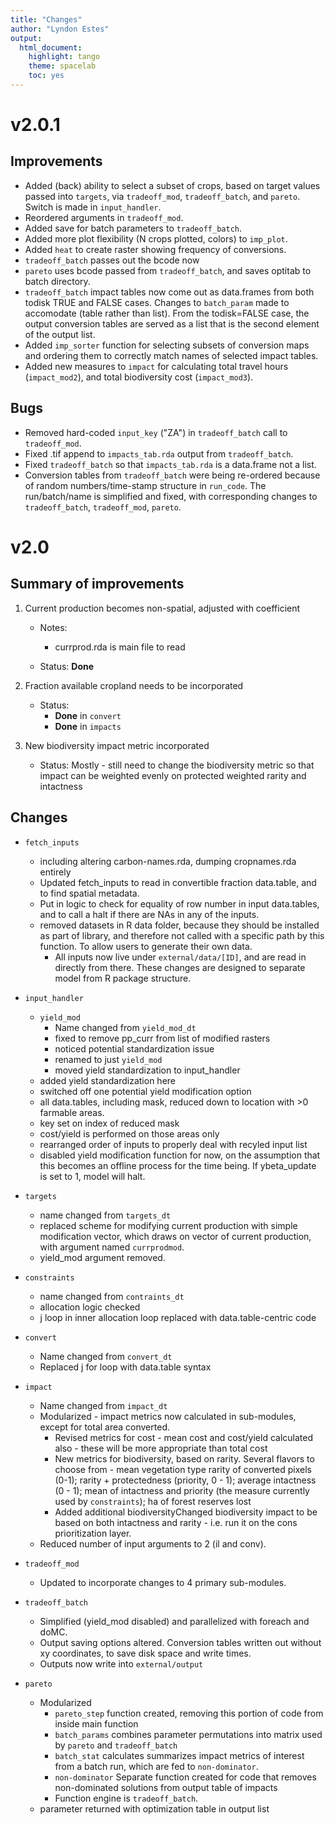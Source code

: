 ```yaml
---
title: "Changes"
author: "Lyndon Estes"
output: 
  html_document:
    highlight: tango
    theme: spacelab
    toc: yes 
---
```


# v2.0.1

## Improvements
+ Added (back) ability to select a subset of crops, based on target values passed into `targets`, via `tradeoff_mod`, `tradeoff_batch`, and `pareto`. Switch is made in `input_handler`. 
+ Reordered arguments in `tradeoff_mod`.
+ Added save for batch parameters to `tradeoff_batch`. 
+ Added more plot flexibility (N crops plotted, colors) to `imp_plot`. 
+ Added `heat` to create raster showing frequency of conversions.
+ `tradeoff_batch` passes out the bcode now
+ `pareto` uses bcode passed from `tradeoff_batch`, and saves optitab to batch directory. 
+ `tradeoff_batch` impact tables now come out as data.frames from both todisk TRUE and FALSE cases.  Changes to `batch_param` made to accomodate (table rather than list). From the todisk=FALSE case, the output conversion tables are served as a list that is the second element of the output list. 
+ Added `imp_sorter` function for selecting subsets of conversion maps and ordering them to correctly match names of selected impact tables. 
+ Added new measures to `impact` for calculating total travel hours (`impact_mod2`), and total biodiversity cost (`impact_mod3`). 

## Bugs
+ Removed hard-coded `input_key` ("ZA") in `tradeoff_batch` call to `tradeoff_mod`. 
+ Fixed .tif append to `impacts_tab.rda` output from `tradeoff_batch`.  
+ Fixed `tradeoff_batch` so that `impacts_tab.rda` is a data.frame not a list. 
+ Conversion tables from `tradeoff_batch` were being re-ordered because of random numbers/time-stamp structure in `run_code`. The run/batch/name is simplified and fixed, with corresponding changes to `tradeoff_batch`, `tradeoff_mod`, `pareto`. 

# v2.0

## Summary of improvements
1. Current production becomes non-spatial, adjusted with coefficient

     + Notes: 
         + currprod.rda is main file to read

     + Status: __Done__
     

2. Fraction available cropland needs to be incorporated

     + Status: 
         + __Done__ in `convert`
         + __Done__ in `impacts`
     
3. New biodiversity impact metric incorporated

     + Status: Mostly - still need to change the biodiversity metric so that impact can be weighted evenly on protected weighted rarity and intactness

## Changes

+ `fetch_inputs`

    + including altering carbon-names.rda, dumping cropnames.rda entirely
    + Updated fetch_inputs to read in convertible fraction data.table, and to find spatial metadata. 
    + Put in logic to check for equality of row number in input data.tables, and to call a halt if there are NAs in any of the inputs. 
    + removed datasets in R data folder, because they should be installed as part of library, and therefore not called with a specific path by this function.  To allow users to generate their own data. 
        + All inputs now live under `external/data/[ID]`, and are read in directly from there. These changes are designed to separate model from R package structure.  

+ `input_handler`

    + `yield_mod`
        + Name changed from `yield_mod_dt`
        + fixed to remove pp_curr from list of modified rasters
        + noticed potential standardization issue
        + renamed to just `yield_mod`
        + moved yield standardization to input_handler
    + added yield standardization here
    + switched off one potential yield modification option
    + all data.tables, including mask, reduced down to location with >0 farmable areas. 
    + key set on index of reduced mask
    + cost/yield is performed on those areas only
    + rearranged order of inputs to properly deal with recyled input list
    + disabled yield modification function for now, on the assumption that this becomes an offline process for the time being. If ybeta_update is set to 1, model will halt.  

+ `targets`

    + name changed from `targets_dt`
    + replaced scheme for modifying current production with simple modification vector, which draws on vector of current production, with argument named `currprodmod`. 
    + yield_mod argument removed. 
    
+ `constraints`

    + name changed from `contraints_dt`
    + allocation logic checked
    + j loop in inner allocation loop replaced with data.table-centric code

+ `convert`

    + Name changed from `convert_dt`
    + Replaced j for loop with data.table syntax

+ `impact`

    + Name changed from `impact_dt`
    + Modularized - impact metrics now calculated in sub-modules, except for total area converted. 
        + Revised metrics for cost - mean cost and cost/yield calculated also - these will be more appropriate than total cost
        + New metrics for biodiversity, based on rarity. Several flavors to choose from - mean vegetation type rarity of converted pixels (0-1); rarity + protectedness (priority, 0 - 1); average intactness (0 - 1); mean of intactness and priority (the measure currently used by `constraints`); ha of forest reserves lost
        + Added additional biodiversityChanged biodiversity impact to be based on both intactness and rarity - i.e. run it on the cons prioritization layer. 
    + Reduced number of input arguments to 2 (il and conv).

+ `tradeoff_mod`

    + Updated to incorporate changes to 4 primary sub-modules.
    
+ `tradeoff_batch`

    + Simplified (yield_mod disabled) and parallelized with foreach and doMC. 
    + Output saving options altered. Conversion tables written out without xy coordinates, to save disk space and write times. 
    + Outputs now write into `external/output`
    

+ `pareto`

    + Modularized 
       + `pareto_step` function created, removing this portion of code from inside main function
       + `batch_params` combines parameter permutations into matrix used by `pareto` and `tradeoff_batch`
       + `batch_stat` calculates summarizes impact metrics of interest from a batch run, which are fed to `non-dominator`. 
       + `non-dominator` Separate function created for code that removes non-dominated solutions from output table of impacts
       + Function engine is `tradeoff_batch`. 
    + parameter returned with optimization table in output list 

